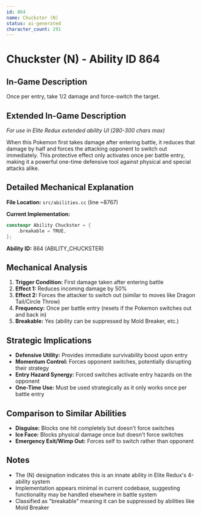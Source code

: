 ```yaml
---
id: 864
name: Chuckster (N)
status: ai-generated
character_count: 291
---
```


# Chuckster (N) - Ability ID 864

## In-Game Description
Once per entry, take 1/2 damage and force-switch the target.

## Extended In-Game Description
*For use in Elite Redux extended ability UI (280-300 chars max)*

When this Pokemon first takes damage after entering battle, it reduces that damage by half and forces the attacking opponent to switch out immediately. This protective effect only activates once per battle entry, making it a powerful one-time defensive tool against physical and special attacks alike.

## Detailed Mechanical Explanation

**File Location:** `src/abilities.cc` (line ~8767)

**Current Implementation:**
```cpp
constexpr Ability Chuckster = {
    .breakable = TRUE,
};
```

**Ability ID:** 864 (ABILITY_CHUCKSTER)

## Mechanical Analysis

1. **Trigger Condition:** First damage taken after entering battle
2. **Effect 1:** Reduces incoming damage by 50%
3. **Effect 2:** Forces the attacker to switch out (similar to moves like Dragon Tail/Circle Throw)
4. **Frequency:** Once per battle entry (resets if the Pokemon switches out and back in)
5. **Breakable:** Yes (ability can be suppressed by Mold Breaker, etc.)

## Strategic Implications

- **Defensive Utility:** Provides immediate survivability boost upon entry
- **Momentum Control:** Forces opponent switches, potentially disrupting their strategy
- **Entry Hazard Synergy:** Forced switches activate entry hazards on the opponent
- **One-Time Use:** Must be used strategically as it only works once per battle entry

## Comparison to Similar Abilities

- **Disguise:** Blocks one hit completely but doesn't force switches
- **Ice Face:** Blocks physical damage once but doesn't force switches
- **Emergency Exit/Wimp Out:** Forces self to switch rather than opponent

## Notes

- The (N) designation indicates this is an innate ability in Elite Redux's 4-ability system
- Implementation appears minimal in current codebase, suggesting functionality may be handled elsewhere in battle system
- Classified as "breakable" meaning it can be suppressed by abilities like Mold Breaker